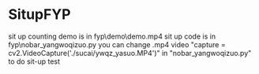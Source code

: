 # SitupFYP

sit up counting demo is in fyp\demo\demo.mp4
sit up code is in fyp\nobar_yangwoqizuo.py
you can change .mp4 video "capture = cv2.VideoCapture('./sucai/ywqz_yasuo.MP4')" in "nobar_yangwoqizuo.py" to do sit-up test
